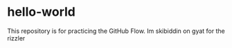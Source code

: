 # hello-world
This repository is for practicing the GitHub Flow.
Im skibiddin on gyat for the rizzler
